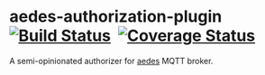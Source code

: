 # aedes-authorization-plugin&nbsp;&nbsp;[![Build Status](https://travis-ci.org/bjyurkovich/aedes-authorization-plugin.svg)](bjyurkovich/aedes-authorization-plugin)&nbsp;&nbsp;[![Coverage Status](https://coveralls.io/repos/github/bjyurkovich/aedes-authorization-plugin/badge.svg?branch=master)](https://coveralls.io/github/bjyurkovich/aedes-authorization-plugin?branch=master)

A semi-opinionated authorizer for [aedes](https://github.com/mcollina/aedes) MQTT broker.
